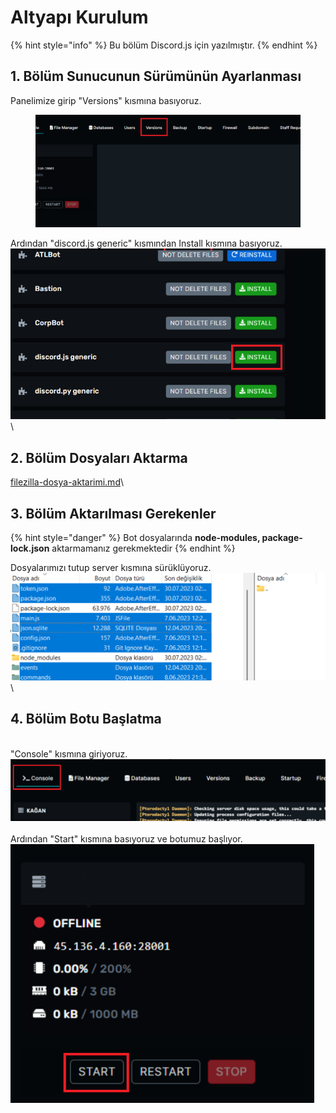 # Altyapı Kurulum

{% hint style="info" %}
Bu bölüm Discord.js için yazılmıştır.
{% endhint %}

## 1. Bölüm Sunucunun Sürümünün Ayarlanması

Panelimize girip "Versions" kısmına basıyoruz.

<div align="left">

<figure><img src="../.gitbook/assets/image.png" alt="" width="563"><figcaption></figcaption></figure>

</div>

Ardından "discord.js generic" kısmından Install kısmına basıyoruz.<img src="../.gitbook/assets/image (1).png" alt="" data-size="original">\
\


## 2. Bölüm Dosyaları Aktarma

[filezilla-dosya-aktarimi.md](../ek-bilgiler/filezilla-dosya-aktarimi.md "mention")\


## 3. Bölüm Aktarılması Gerekenler



{% hint style="danger" %}
Bot dosyalarında **node-modules, package-lock.json** aktarmamanız gerekmektedir
{% endhint %}

Dosyalarımızı tutup server kısmına sürüklüyoruz.\
![](<../.gitbook/assets/image (13).png>)\
\


## 4. Bölüm Botu Başlatma

\
"Console" kısmına giriyoruz.\
![](<../.gitbook/assets/image (14).png>)\
\
Ardından "Start" kısmına basıyoruz ve botumuz başlıyor.\
![](<../.gitbook/assets/image (15).png>)

